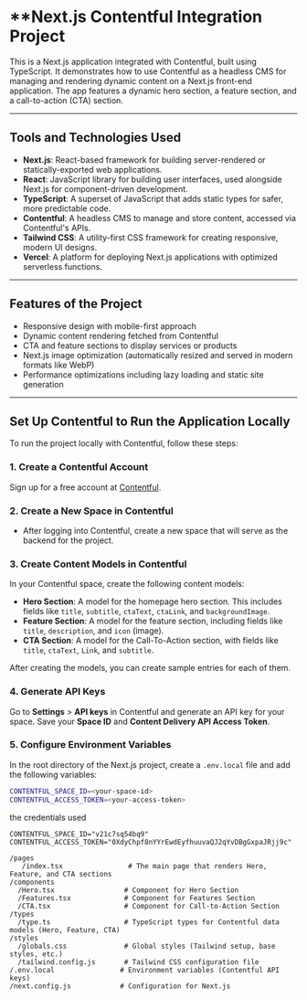 # \*\*Next.js Contentful Integration Project

This is a Next.js application integrated with Contentful, built using TypeScript. It demonstrates how to use Contentful as a headless CMS for managing and rendering dynamic content on a Next.js front-end application. The app features a dynamic hero section, a feature section, and a call-to-action (CTA) section.

---

## **Tools and Technologies Used**

- **Next.js**: React-based framework for building server-rendered or statically-exported web applications.
- **React**: JavaScript library for building user interfaces, used alongside Next.js for component-driven development.
- **TypeScript**: A superset of JavaScript that adds static types for safer, more predictable code.
- **Contentful**: A headless CMS to manage and store content, accessed via Contentful's APIs.
- **Tailwind CSS**: A utility-first CSS framework for creating responsive, modern UI designs.
- **Vercel**: A platform for deploying Next.js applications with optimized serverless functions.

---

## **Features of the Project**

- Responsive design with mobile-first approach
- Dynamic content rendering fetched from Contentful
- CTA and feature sections to display services or products
- Next.js image optimization (automatically resized and served in modern formats like WebP)
- Performance optimizations including lazy loading and static site generation

---

## **Set Up Contentful to Run the Application Locally**

To run the project locally with Contentful, follow these steps:

### 1. **Create a Contentful Account**

Sign up for a free account at [Contentful](https://www.contentful.com/).

### 2. **Create a New Space in Contentful**

- After logging into Contentful, create a new space that will serve as the backend for the project.

### 3. **Create Content Models in Contentful**

In your Contentful space, create the following content models:

- **Hero Section**: A model for the homepage hero section. This includes fields like `title`, `subtitle`, `ctaText`, `ctaLink`, and `backgroundImage`.
- **Feature Section**: A model for the feature section, including fields like `title`, `description`, and `icon` (image).
- **CTA Section**: A model for the Call-To-Action section, with fields like `title`, `ctaText`, `Link`, and `subtitle`.

After creating the models, you can create sample entries for each of them.

### 4. **Generate API Keys**

Go to **Settings** > **API keys** in Contentful and generate an API key for your space. Save your **Space ID** and **Content Delivery API Access Token**.

### 5. **Configure Environment Variables**

In the root directory of the Next.js project, create a `.env.local` file and add the following variables:

```bash
CONTENTFUL_SPACE_ID=<your-space-id>
CONTENTFUL_ACCESS_TOKEN=<your-access-token>
```

the credentials used

```
CONTENTFUL_SPACE_ID="v21c7sq54bq9"
CONTENTFUL_ACCESS_TOKEN="0XdyChpf8nYYrEwdEyfhuuvaQJ2qYvDBgGxpaJRjj9c"
```

```
/pages
   /index.tsx                # The main page that renders Hero, Feature, and CTA sections
/components
  /Hero.tsx                 # Component for Hero Section
  /Features.tsx             # Component for Features Section
  /CTA.tsx                  # Component for Call-to-Action Section
/types
  /type.ts                  # TypeScript types for Contentful data models (Hero, Feature, CTA)
/styles
  /globals.css              # Global styles (Tailwind setup, base styles, etc.)
  /tailwind.config.js       # Tailwind CSS configuration file
/.env.local                # Environment variables (Contentful API keys)
/next.config.js            # Configuration for Next.js

```
